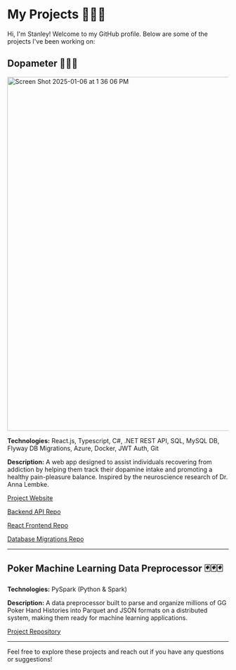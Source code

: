 # My Projects 🥳🥳🥳

Hi, I'm Stanley! Welcome to my GitHub profile. Below are some of the projects I've been working on:

## Dopameter 👾👾👾

<img width="804" alt="Screen Shot 2025-01-06 at 1 36 06 PM" src="https://github.com/user-attachments/assets/79aed49f-8be0-48f1-9e0a-7266735e4729" />

**Technologies:** React.js, Typescript, C#, .NET REST API, SQL, MySQL DB, Flyway DB Migrations, Azure, Docker, JWT Auth, Git  

**Description:** A web app designed to assist individuals recovering from addiction by helping them track their dopamine intake and promoting a healthy pain-pleasure balance. Inspired by the neuroscience research of Dr. Anna Lembke.

[Project Website](https://dopameter.ca/)


[Backend API Repo](https://github.com/stnlywng/Dopameter.API)


[React Frontend Repo](https://github.com/stnlywng/Dopameter.Frontend)


[Database Migrations Repo](https://github.com/stnlywng/Dopameter.DB.Migrations.Flyway)

---


## Poker Machine Learning Data Preprocessor 🃏🃏🃏

**Technologies:** PySpark (Python & Spark)  

**Description:** A data preprocessor built to parse and organize millions of GG Poker Hand Histories into Parquet and JSON formats on a distributed system, making them ready for machine learning applications.  

[Project Repository](https://github.com/stnlywng/Poker-ML-Data-Preprocessor)

---

Feel free to explore these projects and reach out if you have any questions or suggestions!

